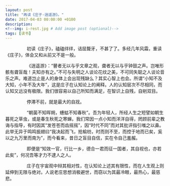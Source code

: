 ```yaml
---
layout: post
title: "再读《庄子·逍遥游》。"
date: 2017-04-03 00:00:00 +0100
description: 
<!--img: i-rest.jpg # Add image post (optional)-->
tags: [读书]
---
```

&emsp;
&emsp;
&emsp;&emsp;
初读《庄子》，磕磕绊绊，诘屈聱牙，不甚了了。多经几年风霜，重读《庄子》，体会又和从前又不是一般。

&emsp;
&emsp;
&emsp;&emsp;
《逍遥游》：“瞽者无以与乎文章之观，聋者无以与乎钟鼓之声。岂唯形骸有聋盲哉！夫知亦有之。”不可与失明之人谈论花纹之美，不可同失聪之人谈论音乐之声。难道岂止是人的身体上会出现残缺么？其实心智上也会。所谓“小知不及大知，小年不及大年”，这是庄子在认知论上的阐释。人的认知层次不尽相同，而认知又远没有极限。我们很容易以自己所知而满足，在智识上自残，自剜双目。
       
&emsp;
&emsp;
&emsp;&emsp;
停滞不前，就是最大的自戕。

&emsp;
&emsp;
&emsp;&emsp;
“朝菌不知晖朔，蟪蛄不知春秋”。吾为年轻人，所经人生之短譬如朝生暮死之草虫，或是春生秋死之寒蝉。我们常因一点小知而洋洋自得，罔顾前辈之教诲与指导，有时因其“发苍苍而齿摇摇”，因“时代不同”而对其批评指引嗤之以鼻。此举无异于鸣鸣振翅曰“我决起而飞，抢榆枋，时而则不至，而控于地而已矣，奚以之九万里而南为”，而今看来，昔日之盲目自信，实在令自己羞赧。

&emsp;
&emsp;
&emsp;&emsp;
即便是“知效一官，行比一乡，德合一君而征一国者，其自视也，亦若此矣”，何况吾等才力不逮人之人。

&emsp;
&emsp;
&emsp;&emsp;
庄子在宇宙观中辩其相对性，在认知论上述其有限性，而在人生观上则延伸到无限与绝对。人说老庄思想消极避世，而窃以为其最冷眼，最热心，最慈悲。
